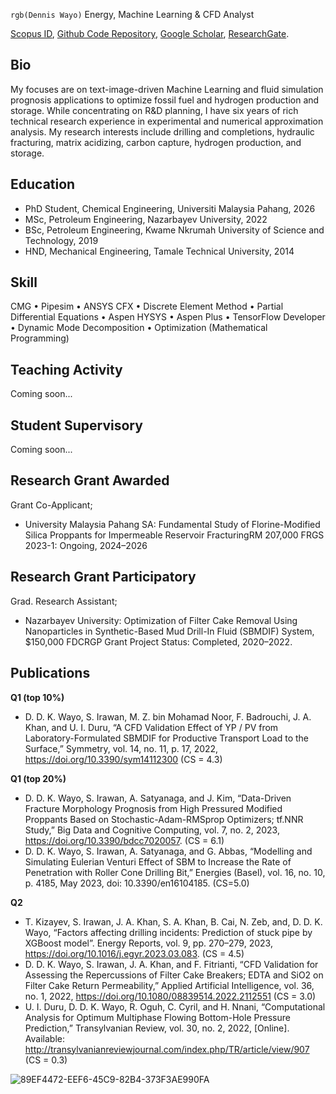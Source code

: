 
`rgb(Dennis Wayo)`
Energy, Machine Learning & CFD Analyst

[Scopus ID](https://www.scopus.com/authid/detail.uri?authorId=57890228100), [Github Code Repository](https://github.com/DennisWayo), [Google Scholar](https://scholar.google.com/citations?user=YCXIi1wAAAAJ&hl=en&authuser=2), [ResearchGate](https://www.researchgate.net/profile/Dennis-Wayo-2).
## Bio
My focuses are on text-image-driven Machine Learning and fluid simulation prognosis applications to optimize fossil fuel and hydrogen production and storage. While concentrating on R&D planning, I have six years of rich technical research experience in experimental and numerical approximation analysis. My research interests include drilling and completions, hydraulic fracturing, matrix acidizing, carbon capture, hydrogen production, and storage.

## Education
- PhD Student, Chemical Engineering, Universiti Malaysia Pahang, 2026
- MSc, Petroleum Engineering, Nazarbayev University, 2022
- BSc, Petroleum Engineering, Kwame Nkrumah University of Science and Technology, 2019
- HND, Mechanical Engineering, Tamale Technical University, 2014

## Skill
CMG • Pipesim • ANSYS CFX • Discrete Element Method • Partial Differential Equations • Aspen HYSYS • Aspen Plus • TensorFlow Developer • Dynamic Mode Decomposition •
Optimization (Mathematical Programming)

## Teaching Activity
Coming soon...

## Student Supervisory
Coming soon...

## Research Grant Awarded
Grant Co-Applicant;

* University Malaysia Pahang SA: Fundamental Study of Florine-Modified Silica Proppants for Impermeable Reservoir FracturingRM 207,000 FRGS 2023-1: Ongoing, 2024–2026

## Research Grant Participatory
Grad. Research Assistant;

* Nazarbayev University: Optimization of Filter Cake Removal Using Nanoparticles in Synthetic-Based Mud Drill-In Fluid (SBMDIF) System,
$150,000 FDCRGP Grant Project Status: Completed, 2020–2022.

## Publications
**Q1 (top 10%)**
- D. D. K. Wayo, S. Irawan, M. Z. bin Mohamad Noor, F. Badrouchi, J. A. Khan, and U. I. Duru, “A CFD Validation Effect of YP / PV from Laboratory-Formulated SBMDIF for Productive Transport Load to the Surface,” Symmetry, vol. 14, no. 11, p. 17, 2022, https://doi.org/10.3390/sym14112300 (CS = 4.3)

**Q1 (top 20%)**
- D. D. K. Wayo, S. Irawan, A. Satyanaga, and J. Kim, “Data-Driven Fracture Morphology Prognosis from High Pressured Modified Proppants Based on Stochastic-Adam-RMSprop Optimizers; tf.NNR Study,” Big Data and Cognitive Computing, vol. 7, no. 2, 2023, https://doi.org/10.3390/bdcc7020057. (CS = 6.1)
- D. D. K. Wayo, S. Irawan, A. Satyanaga, and G. Abbas, “Modelling and Simulating Eulerian Venturi Effect of SBM to Increase the Rate of Penetration with Roller Cone Drilling Bit,” Energies (Basel), vol. 16, no. 10, p. 4185, May 2023, doi: 10.3390/en16104185. (CS=5.0)

**Q2**
- T. Kizayev, S. Irawan, J. A. Khan, S. A. Khan, B. Cai, N. Zeb, and, D. D. K. Wayo, “Factors affecting drilling incidents: Prediction of stuck pipe by XGBoost model”. Energy Reports, vol. 9, pp. 270–279, 2023, https://doi.org/10.1016/j.egyr.2023.03.083. (CS = 4.5)
- D. D. K. Wayo, S. Irawan, J. A. Khan, and F. Fitrianti, “CFD Validation for Assessing the Repercussions of Filter Cake Breakers; EDTA and SiO2 on Filter Cake Return Permeability,” Applied Artificial Intelligence, vol. 36, no. 1, 2022, https://doi.org/10.1080/08839514.2022.2112551 (CS = 3.0)
- U. I. Duru, D. D. K. Wayo, R. Oguh, C. Cyril, and H. Nnani, “Computational Analysis for Optimum Multiphase Flowing Bottom-Hole Pressure Prediction,” Transylvanian Review, vol. 30, no. 2, 2022, [Online]. Available: http://transylvanianreviewjournal.com/index.php/TR/article/view/907  (CS = 0.3)

![89EF4472-EEF6-45C9-82B4-373F3AE990FA](https://github.com/DennisWayo/denniswayo.github.io/assets/117969019/fba2028c-0259-4175-989a-3b0cdc808018)
